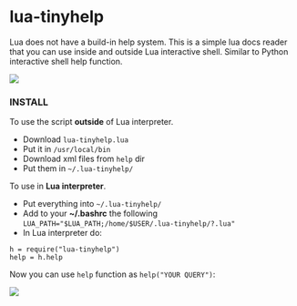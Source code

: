 # lua-tinyhelp
Lua does not have a build-in help system. This is a simple lua docs reader that you can use inside and outside Lua interactive shell.
Similar to Python interactive shell help function.

![](http://i.imgur.com/8G8zLYz.png)


### INSTALL

To use the script **outside** of Lua interpreter.

- Download `lua-tinyhelp.lua`
- Put it in `/usr/local/bin`
- Download xml files from `help` dir
- Put them in `~/.lua-tinyhelp/`


To use in **Lua interpreter**.

- Put everything into `~/.lua-tinyhelp/`
- Add to your **~/.bashrc** the following `LUA_PATH="$LUA_PATH;/home/$USER/.lua-tinyhelp/?.lua"`
- In Lua interpreter do:

```
h = require("lua-tinyhelp")
help = h.help
```

Now you can use `help` function as `help("YOUR QUERY")`:


![](http://i.imgur.com/rZQ8gMu.png)
